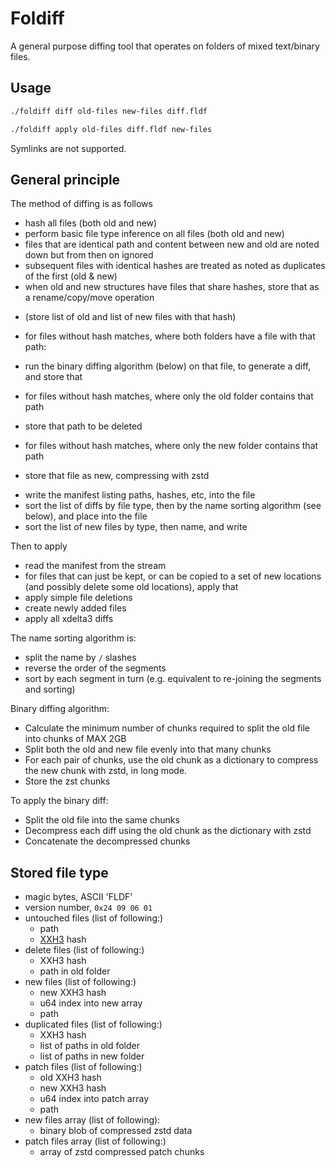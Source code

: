# Foldiff

A general purpose diffing tool that operates on folders of mixed text/binary files.

## Usage

```sh
./foldiff diff old-files new-files diff.fldf
```

```sh
./foldiff apply old-files diff.fldf new-files
```

Symlinks are not supported.

## General principle

The method of diffing is as follows
- hash all files (both old and new)
- perform basic file type inference on all files (both old and new)
- files that are identical path and content between new and old are noted down but from then on ignored
- subsequent files with identical hashes are treated as noted as duplicates of the first (old & new)
- when old and new structures have files that share hashes, store that as a rename/copy/move operation
 * (store list of old and list of new files with that hash)
- for files without hash matches, where both folders have a file with that path:
 * run the binary diffing algorithm (below) on that file, to generate a diff, and store that
- for files without hash matches, where only the old folder contains that path
 * store that path to be deleted
- for files without hash matches, where only the new folder contains that path
 * store that file as new, compressing with zstd
- write the manifest listing paths, hashes, etc, into the file
- sort the list of diffs by file type, then by the name sorting algorithm (see below), and place into the file
- sort the list of new files by type, then name, and write

Then to apply
- read the manifest from the stream
- for files that can just be kept, or can be copied to a set of new locations (and possibly delete some old locations), apply that
- apply simple file deletions
- create newly added files
- apply all xdelta3 diffs

The name sorting algorithm is:
- split the name by `/` slashes
- reverse the order of the segments
- sort by each segment in turn (e.g. equivalent to re-joining the segments and sorting)

Binary diffing algorithm:
- Calculate the minimum number of chunks required to split the old file into chunks of MAX 2GB
- Split both the old and new file evenly into that many chunks
- For each pair of chunks, use the old chunk as a dictionary to compress the new chunk with zstd, in long mode.
- Store the zst chunks

To apply the binary diff:
- Split the old file into the same chunks
- Decompress each diff using the old chunk as the dictionary with zstd
- Concatenate the decompressed chunks

## Stored file type

- magic bytes, ASCII 'FLDF'
- version number, `0x24 09 06 01`
- untouched files (list of following:)
  * path
  * [XXH3](https://xxhash.com/) hash
- delete files (list of following:)
  * XXH3 hash
  * path in old folder
- new files (list of following:)
  * new XXH3 hash
  * u64 index into new array
  * path
- duplicated files (list of following:)
  * XXH3 hash
  * list of paths in old folder
  * list of paths in new folder
- patch files (list of following:)
  * old XXH3 hash
  * new XXH3 hash
  * u64 index into patch array
  * path
- new files array (list of following):
  * binary blob of compressed zstd data
- patch files array (list of following:)
  * array of zstd compressed patch chunks